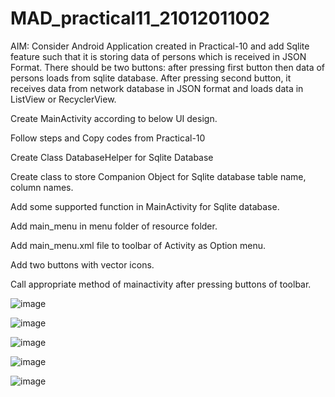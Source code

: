 # MAD_practical11_21012011002

AIM: Consider Android Application created in Practical-10 and add Sqlite feature such that it is storing data of persons which is received in JSON Format. There should be two buttons: after pressing first button then data of persons loads from sqlite database. After pressing second button, it receives data from network database in JSON format and loads data in ListView or RecyclerView.

Create MainActivity according to below UI design.

Follow steps and Copy codes from Practical-10

Create Class DatabaseHelper for Sqlite Database

Create class to store Companion Object for Sqlite database table name, column names.

 Add some supported function in MainActivity for Sqlite database.

Add main_menu in menu folder of resource folder.

Add main_menu.xml file to toolbar of Activity as Option menu.

Add two buttons with vector icons.

Call appropriate method of mainactivity after pressing buttons of toolbar.

![image](https://github.com/Chintan0484/MAD_practical11_21012011002/assets/98694412/ae41fe16-7734-461d-80b9-a65e373d914e)

![image](https://github.com/Chintan0484/MAD_practical11_21012011002/assets/98694412/d85ef87d-ef09-4f0e-a091-6fe63d74f774)

![image](https://github.com/Chintan0484/MAD_practical11_21012011002/assets/98694412/761e5006-fcd3-4e0e-a6d3-1c6d169bff56)

![image](https://github.com/Chintan0484/MAD_practical11_21012011002/assets/98694412/af36c55a-695f-4aa0-94ad-f9ab6b9e922e)

![image](https://github.com/Chintan0484/MAD_practical11_21012011002/assets/98694412/861679d1-1cb3-41bc-83d4-5d4e0e11e350)
